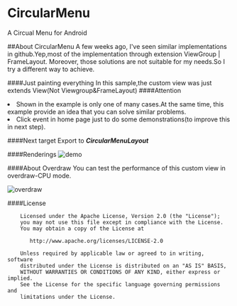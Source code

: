 # CircularMenu
A Circual Menu for Android


##About CircularMenu
A few weeks ago, I've seen similar implementations in github.Yep,most of the implementation through extension ViewGroup | FrameLayout.
Moreover, those solutions are not suitable for my needs.So I try a different way to achieve.

####Just painting everything
In this sample,the custom view was just extends View(Not Viewgroup&FrameLayout)
####Attention
<li>Shown in the example is only one of many cases.At the same time, this example provide an idea that you can solve similar problems.

<li>Click event in home page just to do some demonstrations(to improve this in next step).

####Next target
Export to ***CircularMenuLayout***

####Renderings
![demo](http://i1.tietuku.com/d315b5ea062a7d42.gif)

####About Overdraw
You can test the performance of this custom view in overdraw-CPU mode.

![overdraw](http://i1.tietuku.com/04e0b37196a0caf8.jpg)



####License
    
	
	    Licensed under the Apache License, Version 2.0 (the "License");
	    you may not use this file except in compliance with the License.
	    You may obtain a copy of the License at
	
	       http://www.apache.org/licenses/LICENSE-2.0
	
	    Unless required by applicable law or agreed to in writing, software
	    distributed under the License is distributed on an "AS IS" BASIS,
	    WITHOUT WARRANTIES OR CONDITIONS OF ANY KIND, either express or implied.
	    See the License for the specific language governing permissions and
	    limitations under the License.